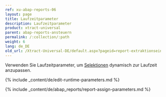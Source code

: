 ```yaml
---
ref: xu-abap-reports-06
layout: page
title: Laufzeitparameter
description: Laufzeitparameter
product: xtract-universal
parent: abap-reports-ansteuern
permalink: /:collection/:path
weight: 6
lang: de_DE
old_url: /Xtract-Universal-DE/default.aspx?pageid=report-extraktionseinstellungen
---
```



Verwenden Sie Laufzeitparameter, um [Selektionen](./report-variants-and-selections#selektionen-bearbeiten) dynamisch zur Laufzeit anzupassen.<br>


{% include _content/de/edit-runtime-parameters.md %}

{% include _content/de/abap_reports/report-assign-parameters.md %}
